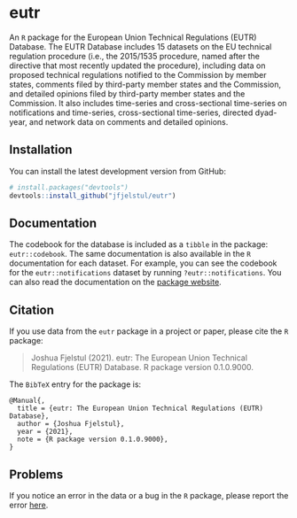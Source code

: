 # eutr

An `R` package for the European Union Technical Regulations (EUTR) Database. The EUTR Database includes 15 datasets on the EU technical regulation procedure (i.e., the 2015/1535 procedure, named after the directive that most recently updated the procedure), including data on proposed technical regulations notified to the Commission by member states, comments filed by third-party member states and the Commission, and detailed opinions filed by third-party member states and the Commission. It also includes time-series and cross-sectional time-series on notifications and time-series, cross-sectional time-series, directed dyad-year, and network data on comments and detailed opinions.

## Installation

You can install the latest development version from GitHub:

```r
# install.packages("devtools")
devtools::install_github("jfjelstul/eutr")
```

## Documentation

The codebook for the database is included as a `tibble` in the package: `eutr::codebook`. The same documentation is also available in the `R` documentation for each dataset. For example, you can see the codebook for the `eutr::notifications` dataset by running `?eutr::notifications`. You can also read the documentation on the [package website](https://jfjelstul.github.io/eutr/).

## Citation

If you use data from the `eutr` package in a project or paper, please cite the `R` package:

> Joshua Fjelstul (2021). eutr: The European Union Technical Regulations (EUTR) Database. R package version 0.1.0.9000.

The `BibTeX` entry for the package is:

```
@Manual{,
  title = {eutr: The European Union Technical Regulations (EUTR) Database},
  author = {Joshua Fjelstul},
  year = {2021},
  note = {R package version 0.1.0.9000},
}
```

## Problems

If you notice an error in the data or a bug in the `R` package, please report the error [here](https://github.com/jfjelstul/eutr/issues).
